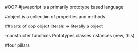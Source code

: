 #OOP
#javascript is a primarily prototype based language

#object
is a collection of properties and methods

##parts of oop
object literals -> literally a object

-constructer functions
Prototypes
classes
instances (new, this)

#four pillars
